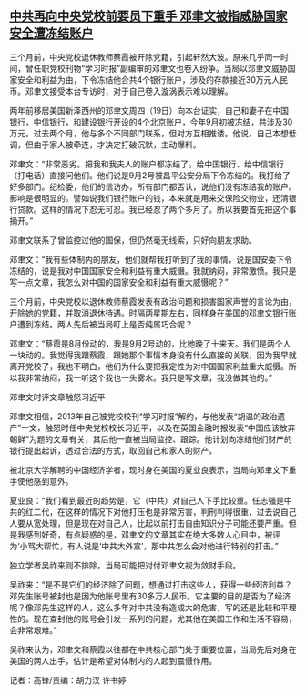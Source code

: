 <!--1605780253000-->
[中共再向中央党校前要员下重手   邓聿文被指威胁国家安全遭冻结账户](https://www.rfa.org/mandarin/yataibaodao/renquanfazhi/GF1-11192020050405.html)
------

<p><span id="docs-internal-guid-7a0e1cc8-7fff-c819-979e-a81ccb887da7"><p dir="ltr"><span>三个月前，中央党校退休教师蔡霞被开除党籍，引起轩然大波。原来几乎同一时间，曾任职党校刊物“学习时报”副编审的邓聿文也卷入纷争。当局以邓聿文威胁国家安全和利益为由，下令冻结他合共4个银行账户，涉及的存款接近30万元人民币。邓聿文接受本台专访时，对于自己卷入漩涡表示难以理解。</span></p><p dir="ltr"><span>两年前移居美国新泽西州的邓聿文周四（19日）向本台证实，自己和妻子在中国银行，中信银行，和建设银行开设的4个北京账户，今年9月初被冻结，共涉及30万元。过去两个月，他与多个不同部门联系，但对方互相推诿。他说，自己本想低调，但由于家人被牵连，才决定打破沉默，主动爆料。</span></p><p dir="ltr"><span>邓聿文：“非常恶劣。把我和我夫人的账户都冻结了。给中国银行、给中信银行（打电话）直接问他们。他们说是9月2号被昌平公安分局下令冻结的。我打给了好多部门。纪检委，他们的信访办，所有部门都否认，说他们没有冻结我的账户。影响是很明显的。譬如说我们银行账户的钱，本来就是用来交保险交物业，还清银行贷款。这样的情况下忍无可忍。我已经忍了两个多月了。所以我要首先把这个事捅开。”</span></p><p dir="ltr"><span>邓聿文联系了曾监控过他的国保，但仍然毫无线索，只好向朋友求助。</span></p><p dir="ltr"><span>邓聿文：“我有些体制内的朋友，他们就帮我打听到了我的事情，说是国安委下令冻结的，说是我对中国国家安全和利益有重大威慑。我就纳闷，非常激愤。我只是写一点文章，我怎么对中国的国家安全和利益有重大威慑呢？”</span></p><p dir="ltr"><span>三个月前，中央党校以退休教师蔡霞发表有政治问题和损害国家声誉的言论为由，开除她的党籍，并取消退休待遇。时隔两星期左右，同样身在美国的邓聿文银行账户遭到冻结。两人先后被当局盯上是否纯属巧合呢？</span></p><p dir="ltr"><span>邓聿文：“蔡霞是8月份动的，我是9月2号动的，比她晚了十来天。我们是两个人一块动的。我觉得我跟蔡霞，跟她那个事情本身没有什么直接的关联，因为我早就离开党校了，我也不明白，他们为什么要把我定性为对中国国家利益重大威慑。所以我非常纳闷，我一听这个我也一头雾水。我只是写文章，我没做其他的。”</span></p><p dir="ltr"><span> </span></p><p dir="ltr"><span>邓聿文时评文章触怒习近平</span></p><p dir="ltr"><span> </span></p><p dir="ltr"><span>邓聿文相信，2013年自己被党校校刊“学习时报”解约，与他发表“胡温的政治遗产”一文，触怒时任中央党校校长习近平，以及在英国金融时报发表“中国应该放弃朝鲜”为题的文章有关，其后他一直被当局监控、跟踪。他计划向冻结他们财产的银行提出起诉，透过合法的方式，取回自己和家人的财产。</span></p><p dir="ltr"><span>被北京大学解聘的中国经济学者，现时身在美国的夏业良表示，当局向邓聿文下重手使他感到意外。</span></p><p dir="ltr"><span>夏业良：</span><span>“</span><span>我们看到最近的趋势是，它（中共）对自己人下手比较重。任志强是中共的红二代，在这样的情况下对他打压也是非常厉害，判刑判得很重，过去说自己人要从宽处理，但是现在对自己人，比起以前打击自由知识分子可能还要严重。但是我感到好奇，有点疑惑的是，邓聿文的文章其实在绝大多数人心目中，被评为</span><span>‘</span><span>小骂大帮忙，有人说是</span><span>‘</span><span>中共大外宣</span><span>’</span><span>，那中共怎么会对他进行特别的打击。</span><span>”</span></p><p dir="ltr"><span>独立学者吴祚来则不排除，当局可能把对付邓聿文视为敛财手段。</span></p><p dir="ltr"><span>吴祚来：“是不是它们的经济除了问题，想通过打击这些人，获得一些经济利益？邓先生账号被封也是因为他账号里有30多万人民币。它主要的目的是否为了经济呢？像邓先生这样的人，这么多年对中共没有造成大的危害，写的还是比较和平理性的。现在查封他的账号会引发一系列的问题，尤其他在美国工作和生活不容易，会非常艰难。”</span></p><p dir="ltr"><span>吴祚来认为，邓聿文和蔡霞以往都在中共核心部门处于重要位置，当局先后对身在美国的两人出手，估计是希望对体制内的人起到震慑作用。</span></p><p dir="ltr"><span>记者：高锋/责编：胡力汉 许书婷</span></p><br/><p dir="ltr"><span> </span></p><p dir="ltr"><span> </span></p><div><span><br/></span></div></span></p>
